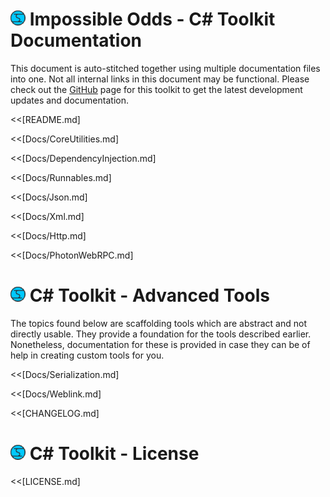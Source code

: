 # ![Impossible Odds Logo][Logo] Impossible Odds - C# Toolkit Documentation

This document is auto-stitched together using multiple documentation files into one. Not all internal links in this document may be functional. Please check out the [GitHub][GitHubLink] page for this toolkit to get the latest development updates and documentation.

<!--BREAK-->

<<[README.md]
<!--BREAK-->

<<[Docs/CoreUtilities.md]
<!--BREAK-->

<<[Docs/DependencyInjection.md]
<!--BREAK-->

<<[Docs/Runnables.md]
<!--BREAK-->

<<[Docs/Json.md]
<!--BREAK-->

<<[Docs/Xml.md]
<!--BREAK-->

<<[Docs/Http.md]
<!--BREAK-->

<<[Docs/PhotonWebRPC.md]
<!--BREAK-->

# ![Impossible Odds Logo][Logo] C# Toolkit - Advanced Tools

The topics found below are scaffolding tools which are abstract and not directly usable. They provide a foundation for the tools described earlier. Nonetheless, documentation for these is provided in case they can be of help in creating custom tools for you.

<<[Docs/Serialization.md]
<!--BREAK-->

<<[Docs/Weblink.md]
<!--BREAK-->

<<[CHANGELOG.md]
<!--BREAK-->

# ![Impossible Odds Logo][Logo] C# Toolkit - License

<<[LICENSE.md]
<!--BREAK-->

[GitHubLink]: https://github.com/juniordiscart/ImpossibleOdds-Toolkit
[Logo]: ./Docs/Images/ImpossibleOddsLogo.png

